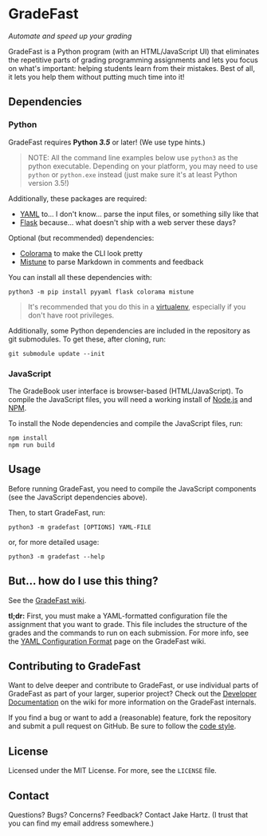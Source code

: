 # GradeFast

*Automate and speed up your grading*

GradeFast is a Python program (with an HTML/JavaScript UI) that eliminates the repetitive parts of
grading programming assignments and lets you focus on what's important: helping students learn from
their mistakes. Best of all, it lets you help them without putting much time into it!

## Dependencies

### Python

GradeFast requires **Python *3.5*** or later! (We use type hints.)

> NOTE: All the command line examples below use `python3` as the python executable. Depending on
> your platform, you may need to use `python` or `python.exe` instead (just make sure it's at least
> Python version 3.5!)

Additionally, these packages are required:

 - [YAML](https://pypi.python.org/pypi/PyYAML) to... I don't know... parse the input files, or
   something silly like that
 - [Flask](https://pypi.python.org/pypi/Flask) because... what doesn't ship with a web server these
   days?

Optional (but recommended) dependencies:

 - [Colorama](https://pypi.python.org/pypi/colorama) to make the CLI look pretty
 - [Mistune](https://pypi.python.org/pypi/mistune/) to parse Markdown in comments and feedback

You can install all these dependencies with:

    python3 -m pip install pyyaml flask colorama mistune

> It's recommended that you do this in a
> [virtualenv](http://python-guide-pt-br.readthedocs.io/en/latest/dev/virtualenvs/), especially if
> you don't have root privileges.

Additionally, some Python dependencies are included in the repository as git submodules. To get
these, after cloning, run:

    git submodule update --init

### JavaScript

The GradeBook user interface is browser-based (HTML/JavaScript). To compile the JavaScript files,
you will need a working install of [Node.js](https://nodejs.org/) and [NPM](https://www.npmjs.com/).

To install the Node dependencies and compile the JavaScript files, run:

    npm install
    npm run build

## Usage

Before running GradeFast, you need to compile the JavaScript components (see the JavaScript
dependencies above).

Then, to start GradeFast, run:

    python3 -m gradefast [OPTIONS] YAML-FILE

or, for more detailed usage:

    python3 -m gradefast --help

## But... how do I use this thing?

See the [GradeFast wiki](https://github.com/jhartz/gradefast/wiki).

**tl;dr:** First, you must make a YAML-formatted configuration file the assignment that you want to
grade. This file includes the structure of the grades and the commands to run on each submission.
For more info, see the
[YAML Configuration Format](https://github.com/jhartz/gradefast/wiki/YAML-Configuration-Format)
page on the GradeFast wiki.

## Contributing to GradeFast

Want to delve deeper and contribute to GradeFast, or use individual parts of GradeFast as part of
your larger, superior project? Check out the
[Developer Documentation](https://github.com/jhartz/gradefast/wiki/Developer-Documentation) on the
wiki for more information on the GradeFast internals.

If you find a bug or want to add a (reasonable) feature, fork the repository and submit a pull
request on GitHub. Be sure to follow the [code style](STYLE.md).

## License

Licensed under the MIT License. For more, see the `LICENSE` file.

## Contact

Questions? Bugs? Concerns? Feedback? Contact Jake Hartz. (I trust that you can find my email
address somewhere.)
